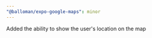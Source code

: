 ```yaml
---
"@balloman/expo-google-maps": minor
---
```


Added the ability to show the user's location on the map
